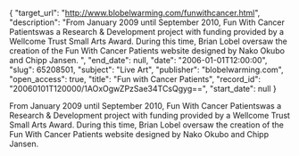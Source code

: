 {
  "target_url": "http://www.blobelwarming.com/funwithcancer.html", 
  "description": "From January 2009 until September 2010, Fun With Cancer Patientswas a Research & Development project with funding provided by a Wellcome Trust Small Arts Award. During this time, Brian Lobel oversaw the creation of the Fun With Cancer Patients website designed by Nako Okubo and Chipp Jansen. ", 
  "end_date": null, 
  "date": "2006-01-01T12:00:00", 
  "slug": 65208501, 
  "subject": "Live Art", 
  "publisher": "blobelwarming.com", 
  "open_access": true, 
  "title": "Fun with Cancer Patients", 
  "record_id": "20060101T120000/1AOxOgwZPzSae34TCsQgyg==", 
  "start_date": null
}

From January 2009 until September 2010, Fun With Cancer Patientswas a Research & Development project with funding provided by a Wellcome Trust Small Arts Award. During this time, Brian Lobel oversaw the creation of the Fun With Cancer Patients website designed by Nako Okubo and Chipp Jansen. 
